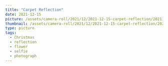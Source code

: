 ```yaml
---
title: "Carpet Reflection"
date: 2021-12-15
picture: /assets/camera-roll/2021/12/2021-12-15-carpet-reflection/20211225_233747079_iOS.jpg
thumbnail: /assets/camera-roll/2021/12/2021-12-15-carpet-reflection/20211225_233747079_iOS-thumbnail.jpg
type: picture
tags:
  - Christmas
  - reflection
  - flower
  - selfie
  - photograph
---
```

